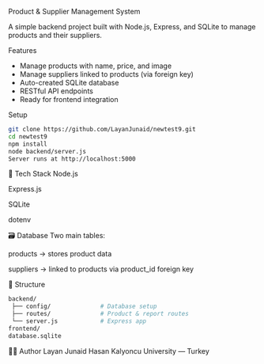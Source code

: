 Product & Supplier Management System

A simple backend project built with Node.js, Express, and SQLite to manage products and their suppliers.



Features
- Manage products with name, price, and image  
- Manage suppliers linked to products (via foreign key)  
- Auto-created SQLite database  
- RESTful API endpoints  
- Ready for frontend integration  


 Setup
```bash
git clone https://github.com/LayanJunaid/newtest9.git
cd newtest9
npm install
node backend/server.js
Server runs at http://localhost:5000
```
🧱 Tech Stack
Node.js

Express.js

SQLite

dotenv

🗃️ Database
Two main tables:

products → stores product data

suppliers → linked to products via product_id foreign key

📁 Structure
```bash
backend/
 ├── config/              # Database setup
 ├── routes/              # Product & report routes
 └── server.js            # Express app
frontend/
database.sqlite
```

👩‍💻 Author
Layan Junaid
Hasan Kalyoncu University — Turkey


